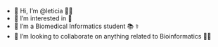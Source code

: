 - 👋 Hi, I’m @leticia 👩‍🦰
- 👀 I’m interested in 🍟
- 🌱 I’m a Biomedical Informatics student 📚 ⚕️
- 💞️ I’m looking to collaborate on anything related to Bioinformatics 👩‍💻

<!---
leticia/leticia is a ✨ special ✨ repository because its `README.md` (this file) appears on your GitHub profile.
You can click the Preview link to take a look at your changes.
--->
